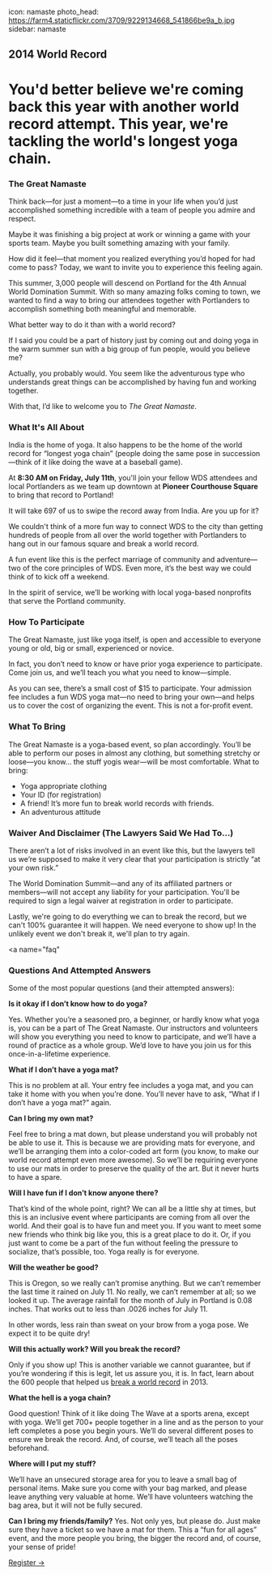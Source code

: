 icon: namaste
photo_head: https://farm4.staticflickr.com/3709/9229134668_541866be9a_b.jpg
sidebar: namaste

## 2014 World Record

# You'd better believe we're coming back this year with another world record attempt. This year, we're tackling the world's longest yoga chain.

<a name="namaste">

<div class="zig-zags_blue"></div>

### The Great Namaste

Think back—for just a moment—to a time in your life when you’d just accomplished something incredible with a team of people you admire and respect.

Maybe it was finishing a big project at work or winning a game with your sports team. Maybe you built something amazing with your family.

How did it feel—that moment you realized everything you’d hoped for had come to pass?
Today, we want to invite you to experience this feeling again.

This summer, 3,000 people will descend on Portland for the 4th Annual World Domination Summit. With so many amazing folks coming to town, we wanted to find a way to bring our attendees together with Portlanders to accomplish something both meaningful and memorable.

What better way to do it than with a world record?

If I said you could be a part of history just by coming out and doing yoga in the warm summer sun with a big group of fun people, would you believe me?

Actually, you probably would. You seem like the adventurous type who understands great things can be accomplished by having fun and working together.

With that, I’d like to welcome you to *The Great Namaste*.

<a name="about">

<div class="line-canvas"></div>

### What It's All About

India is the home of yoga. It also happens to be the home of the world record for “longest yoga chain” (people doing the same pose in succession—think of it like doing the wave at a baseball game).

At **8:30 AM on Friday, July 11th**, you'll join your fellow WDS attendees and local Portlanders as we team up downtown at **Pioneer Courthouse Square** to bring that record to Portland!

It will take 697 of us to swipe the record away from India. Are you up for it?

We couldn't think of a more fun way to connect WDS to the city than getting hundreds of people from all over the world together with Portlanders to hang out in our famous square and break a world record.

A fun event like this is the perfect marriage of community and adventure—two of the core principles of WDS. Even more, it’s the best way we could think of to kick off a weekend.

In the spirit of service, we’ll be working with local yoga-based nonprofits that serve the Portland community.

<a name="participate">

<div class="line-canvas"></div>

### How To Participate

The Great Namaste, just like yoga itself, is open and accessible to everyone young or old, big or small, experienced or novice.

In fact, you don’t need to know or have prior yoga experience to participate. Come join us, and we’ll teach you what you need to know—simple.

As you can see, there’s a small cost of $15 to participate. Your admission fee includes a fun WDS yoga mat—no need to bring your own—and helps us to cover the cost of organizing the event. This is not a for-profit event.

<a name="bring">

<div class="line-canvas"></div>

### What To Bring
The Great Namaste is a yoga-based event, so plan accordingly. You’ll be able to perform our poses in almost any clothing, but something stretchy or loose—you know… the stuff yogis wear—will be most comfortable.
What to bring:
* Yoga appropriate clothing
* Your ID (for registration)
* A friend! It’s more fun to break world records with friends.
* An adventurous attitude

<a name="waiver">

<div class="line-canvas"></div>

### Waiver And Disclaimer (The Lawyers Said We Had To…)

There aren’t a lot of risks involved in an event like this, but the lawyers tell us we’re supposed to make it very clear that your participation is strictly “at your own risk.”

The World Domination Summit—and any of its affiliated partners or members—will not accept any liability for your participation. You'll be required to sign a legal waiver at registration in order to participate.

Lastly, we're going to do everything we can to break the record, but we can't 100% guarantee it will happen. We need everyone to show up! In the unlikely event we don't break it, we'll plan to try again.

<a name="faq"

<div class="line-canvas"></div>

### Questions And Attempted Answers

Some of the most popular questions (and their attempted answers):

**Is it okay if I don’t know how to do yoga?**

Yes. Whether you’re a seasoned pro, a beginner, or hardly know what yoga is, you can be a part of The Great Namaste. Our instructors and volunteers will show you everything you need to know to participate, and we’ll have a round of practice as a whole group. We’d love to have you join us for this once-in-a-lifetime experience.

**What if I don’t have a yoga mat?**

This is no problem at all. Your entry fee includes a yoga mat, and you can take it home with you when you’re done. You’ll never have to ask, “What if I don’t have a yoga mat?” again.

**Can I bring my own mat?**

Feel free to bring a mat down, but please understand you will probably not be able to use it. This is because we are providing mats for everyone, and we’ll be arranging them into a color-coded  art form (you know, to make our world record attempt even more awesome). So we’ll be requiring everyone to use our mats in order to preserve the quality of the art. But it never hurts to have a spare.

**Will I have fun if I don’t know anyone there?**

That’s kind of the whole point, right? We can all be a little shy at times, but this is an inclusive event where participants are coming from all over the world. And their goal is to have fun and meet you.
If you want to meet some new friends who think big like you, this is a great place to do it. Or, if you just want to come be a part of the fun without feeling the pressure to socialize, that’s possible, too. Yoga really is for everyone.

**Will the weather be good?**

This is Oregon, so we really can’t promise anything. But we can’t remember the last time it rained on July 11. No really, we can’t remember at all; so we looked it up. The average rainfall for the month of July in Portland is 0.08 inches. That works out to less than .0026 inches for July 11.

In other words, less rain than sweat on your brow from a yoga pose. We expect it to be quite dry!

**Will this actually work? Will you break the record?**

Only if you show up! This is another variable we cannot guarantee, but if you’re wondering if this is legit, let us assure you, it is. In fact, learn about the 600 people that helped us [break a world record](/2013-world-record) in 2013.

**What the hell is a yoga chain?**

Good question! Think of it like doing The Wave at a sports arena, except with yoga. We’ll get 700+ people together in a line and as the person to your left completes a pose you begin yours. We’ll do several different poses to ensure we break the record. And, of course, we’ll teach all the poses beforehand.

**Where will I put my stuff?**

We’ll have an unsecured storage area for you to leave a small bag of personal items. Make sure you come with your bag marked, and please leave anything very valuable at home. We’ll have volunteers watching the bag area, but it will not be fully secured.

**Can I bring my friends/family?**
Yes. Not only yes, but please do. Just make sure they have a ticket so we have a mat for them. This a “fun for all ages” event, and the more people you bring, the bigger the record and, of course, your sense of pride!

<a href="https://www.eventbrite.com/e/the-great-namaste-tickets-11603603691" class="button">Register &rarr;</a>
